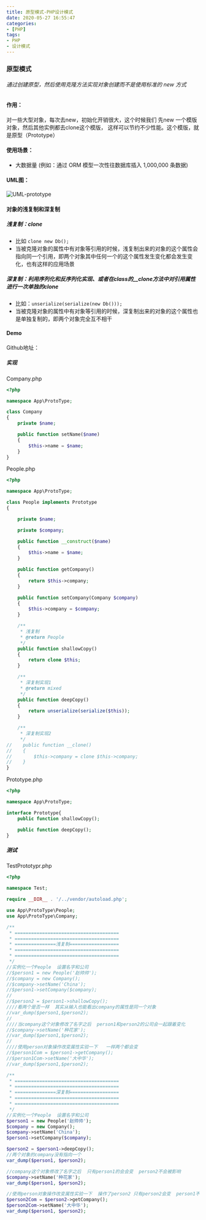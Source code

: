 ```yaml
---
title: 原型模式-PHP设计模式
date: 2020-05-27 16:55:47
categories:
- [PHP]
tags:
- PHP
- 设计模式
---
```






### 原型模式

###### 通过创建原型，然后使用克隆方法实现对象创建而不是使用标准的 new 方式



#### 作用：

对一些大型对象，每次去new，初始化开销很大，这个时候我们 先new 一个模版对象，然后其他实例都去clone这个模版， 这样可以节约不少性能。这个模版，就是原型（Prototype）



#### 使用场景：

- 大数据量 (例如：通过 ORM 模型一次性往数据库插入 1,000,000 条数据)



#### UML图：

![UML-prototype](https://could-res-1252778021.cos.ap-shanghai.myqcloud.com/img/UML-prototype.png)



#### 对象的浅复制和深复制

##### 浅复制：clone

- 比如 `clone new Db();`
- 当被克隆对象的属性中有对象等引用的时候，浅复制出来的对象的这个属性会指向同一个引用，即两个对象其中任何一个的这个属性发生变化都会发生变化，也有这样的应用场景

##### 深复制：利用序列化和反序列化实现、或者在class的__clone方法中对引用属性进行一次单独的clone
- 比如：`unserialize(serialize(new Db()));`
- 当被克隆对象的属性中有对象等引用的时候，深复制出来的对象的这个属性也是单独复制的，即两个对象完全互不相干



#### Demo

Github地址：

##### 实现

Company.php

```php
<?php

namespace App\ProtoType;

class Company
{
    private $name;

    public function setName($name)
    {
        $this->name = $name;
    }
}
```

People.php

```php
<?php

namespace App\ProtoType;

class People implements Prototype
{

    private $name;

    private $company;

    public function __construct($name)
    {
        $this->name = $name;
    }

    public function getCompany()
    {
        return $this->company;
    }

    public function setCompany(Company $company)
    {
        $this->company = $company;
    }

    /**
     * 浅复制
     * @return People
     */
    public function shallowCopy()
    {
        return clone $this;
    }

    /**
     * 深复制实现1
     * @return mixed
     */
    public function deepCopy()
    {
        return unserialize(serialize($this));
    }

    /**
     * 深复制实现2
     */
//    public function __clone()
//    {
//        $this->company = clone $this->company;
//    }
}
```

Prototype.php

```php
<?php

namespace App\ProtoType;

interface Prototype{
    public function shallowCopy();

    public function deepCopy();
}
```



##### 测试

TestPrototypr.php

```php
<?php

namespace Test;

require __DIR__ . '/../vendor/autoload.php';

use App\ProtoType\People;
use App\ProtoType\Company;

/**
 * ======================================
 * ======================================
 * ===============浅复制==================
 * ======================================
 * ======================================
 */
//实例化一个People  设置名字和公司
//$person1 = new People('赵帅帅');
//$company = new Company();
//$company->setName('China');
//$person1->setCompany($company);
//
//$person2 = $person1->shallowCopy();
////看两个是否一样  其实从输入也能看出company的属性是同一个对象
//var_dump($person1,$person2);
//
////当company这个对象修改了名字之后  person1和person2的公司会一起跟着变化
//$company->setName('种花家');
//var_dump($person1,$person2);
//
////使用person对象操作改变属性实验一下   一样两个都会变
//$person1Com = $person1->getCompany();
//$person1Com->setName('大中华');
//var_dump($person1,$person2);

/**
 * ======================================
 * ======================================
 * ===============深复制==================
 * ======================================
 * ======================================
 */
//实例化一个People  设置名字和公司
$person1 = new People('赵帅帅');
$company = new Company();
$company->setName('China');
$person1->setCompany($company);

$person2 = $person1->deepCopy();
//两个对象的company没有指向一个
var_dump($person1, $person2);

//company这个对象修改了名字之后  只有person1的会会变  person2不会被影响
$company->setName('种花家');
var_dump($person1, $person2);

//使用person对象操作改变属性实验一下  操作了person2 只有person2会变  person1不会被影响
$person2Com = $person2->getCompany();
$person2Com->setName('大中华');
var_dump($person1, $person2);
```











